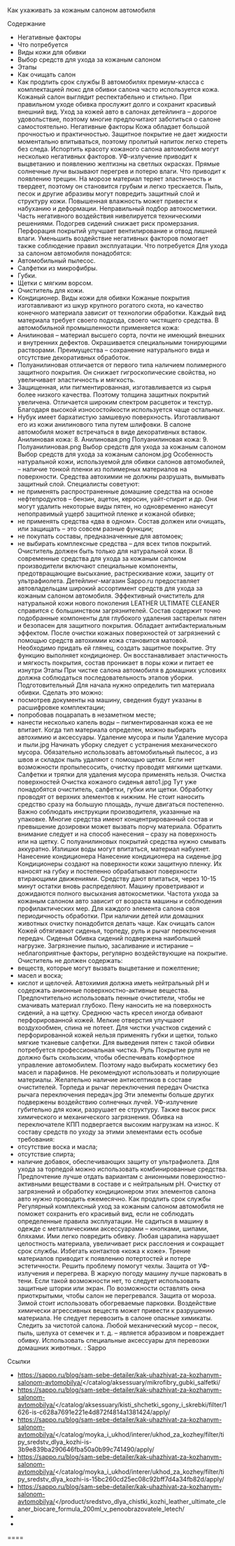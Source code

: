 Как ухаживать за кожаным салоном автомобиля


Содержание 
- Негативные факторы 
- Что потребуется
- Виды кожи для обивки 
- Выбор средств для ухода за кожаным салоном
- Этапы 
- Как очищать салон 
- Как продлить срок службы 
В автомобилях премиум-класса с комплектацией люкс для обивки салона часто используется кожа. Кожаный салон выглядит респектабельно и стильно. При правильном уходе обивка прослужит долго и сохранит красивый внешний вид. Уход за кожей авто в салонах детейлинга – дорогое удовольствие, поэтому многие предпочитают заботиться о салоне самостоятельно. 
Негативные факторы
Кожа обладает большой прочностью и практичностью. Защитное покрытие не дает жидкости моментально впитываться, поэтому пролитый напиток легко стереть без следа. Испортить красоту кожаного салона автомобиля могут несколько негативных факторов. 
УФ-излучение приводит к выцветанию и появлению желтизны на светлых окрасках.
Прямые солнечные лучи вызывают перегрев и потерю влаги. Что приводит к появлению трещин.
На морозе материал теряет эластичность и твердеет, поэтому он становится грубым и легко трескается.
Пыль, песок и другие абразивы могут повредить защитный слой и структуру кожи.
Повышенная влажность может привести к набуханию и деформации.
Неправильный подбор автокосметики. 
Часть негативного воздействия нивелируется техническими решениями. Подогрев сидений снижает риск промерзания. Перфорация покрытий улучшает вентилирование и отвод лишней влаги. 
Уменьшить воздействие негативных факторов помогает также соблюдение правил эксплуатации. 
Что потребуется
Для ухода за салоном автомобиля понадобятся: 
- Автомобильный пылесос.
- Салфетки из микрофибры.
- Губки.
- Щетки с мягким ворсом.
- Очиститель для кожи.
- Кондиционер. 
Виды кожи для обивки
Кожаные покрытия изготавливают из шкур крупного рогатого скота, но качество конечного материала зависит от технологии обработки. Каждый вид материала требует своего подхода, своего чистящего средства. 
В автомобильной промышленности применяется кожа: 
- Анилиновая – материал высшего сорта, почти не имеющий внешних и внутренних дефектов. Окрашивается специальными тонирующими растворами. Преимущества – сохранение натурального вида и отсутствие декоративных обработок.
- Полуанилиновая отличается от первого типа наличием полимерного защитного покрытия. Он снижает гигроскопические свойства, но увеличивает эластичность и мягкость.
- Защищенная, или пигментированная, изготавливается из сырья более низкого качества. Поэтому толщина защитных покрытий увеличена. Отличается широким спектром расцветок и текстур. Благодаря высокой износостойкости используется чаще остальных.
- Нубук имеет бархатистую замшевую поверхность. Изготавливают его из кожи анилинового типа путем шлифовки. В салоне автомобиля может встречаться в виде декоративных вставок. Анилиновая кожа: 8. Анилиновая.png Полуанилиновая кожа: 9. Полуанилиновая.png
Выбор средств для ухода за кожаным салоном
Выбор средств для ухода за кожаным салоном.jpg
Особенность натуральной кожи, используемой для обивки салонов автомобилей, – наличие тонкой пленки из полимерных материалов на поверхности. Средства автохимии не должны разрушать, вымывать защитный слой. 
Специалисты советуют: 
- не применять распространенные домашние средства на основе нефтепродуктов – бензин, ацетон, керосин, уайт-спирит и др. Они могут удалить некоторые виды пятен, но одновременно нанесут непоправимый ущерб защитной пленке и кожаной обивке;
- не применять средства «два в одном». Состав должен или очищать, или защищать – это совсем разные функции;
- не покупать составы, предназначенные для автомоек;
- не выбирать комплексные средства – для всех типов покрытий. Очиститель должен быть только для натуральной кожи. 
В современные средства для ухода за кожаным салоном производители включают специальные компоненты, предотвращающие высыхание, растрескивание кожи, защиту от ультрафиолета. 
Детейлинг-магазин Sappo.ru предоставляет автовладельцам широкий ассортимент средств для ухода за кожаным салоном автомобиля. 
Эффективный очиститель для натуральной кожи нового поколения LEATHER ULTIMATE CLEANER справится с большинством загрязнителей. Состав содержит точно подобранные компоненты для глубокого удаления застарелых пятен и безопасен для защитного покрытия. Обладает антибактериальным эффектом. 
После очистки кожаных поверхностей от загрязнений с помощью средств автохимии кожа становится матовой. Необходимо придать ей глянец, создать защитное покрытие. Эту функцию выполняет кондиционер. Он восстанавливает эластичность и мягкость покрытия, состав проникает в поры кожи и питает ее изнутри 
Этапы
При чистке салона автомобиля в домашних условиях должна соблюдаться последовательность этапов уборки. 
Подготовительный
Для начала нужно определить тип материала обивки. Сделать это можно: 
- посмотрев документы на машину, сведения будут указаны в расшифровке комплектации;
- попробовав поцарапать в незаметном месте;
- нанести несколько капель воды – пигментированная кожа ее не впитает. 
Когда тип материала определен, можно выбирать автохимию и аксессуары. 
Удаление мусора и пыли
Удаление мусора и пыли.jpg
Начинать уборку следует с устранения механического мусора. Обязательно использовать автомобильный пылесос, а из швов и складок пыль удаляют с помощью щетки. 
Если нет возможности пропылесосить, очистку проводят мягкими щетками. Салфетки и тряпки для удаления мусора применять нельзя. 
Очистка поверхностей 
Очистка кожаного сиденья авто1.jpg
Тут уже понадобятся очиститель, салфетки, губки или щетки. Обработку проводят от верхних элементов к нижним. Не стоит наносить средство сразу на большую площадь, лучше двигаться постепенно. 
Важно соблюдать инструкции производителя, указанные на упаковке. Многие средства имеют концентрированный состав и превышение дозировки может вызвать порчу материала. Обратить внимание следует и на способ нанесения – сразу на поверхность или на щетку. 
С полуанилиновых покрытий средства нужно смывать аккуратно. Излишки воды могут впитаться, материал набухнет. 
Нанесение кондиционера
Нанесение кондиционера на сиденье.jpg
Кондиционеры создают на поверхности кожи защитную пленку. Их наносят на губку и постепенно обрабатывают поверхности втирающими движениями. Средству дают впитаться, через 10-15 минут остатки вновь распределяют. Машину проветривают и дожидаются полного высыхания автокосметики. 
Частота ухода за кожаным салоном авто зависит от возраста машины и соблюдения профилактических мер. Для каждого элемента салона своя периодичность обработки. При наличии детей или домашних животных очистку понадобится делать чаще. 
Как очищать салон
Кожей обтягивают сиденья, торпеду, руль и рычаг переключения передач. 
Сиденья
Обивка сидений подвержена наибольшей нагрузке. Загрязнение пылью, засаливание и истирание – неблагоприятные факторы, регулярно воздействующие на покрытие. 
Очиститель не должен содержать: 
- веществ, которые могут вызвать выцветание и пожелтение;
- масел и воска;
- кислот и щелочей. 
Автохимия должна иметь нейтральный pH и содержать анионные поверхностно-активные вещества. Предпочтительно использовать пенные очистители, чтобы не смачивать материал глубоко. Пену наносить не на поверхность сидений, а на щетку. 
Среднюю часть кресел иногда обивают перфорированной кожей. Мелкие отверстия улучшают воздухообмен, спина не потеет. Для чистки участков сидений с перфорированной кожей нельзя применять губки и щетки, только мягкие тканевые салфетки. Для выведения пятен с такой обивки потребуется профессиональная чистка. 
Руль
Покрытие руля не должно быть скользким, чтобы обеспечивать комфортное управление автомобилем. Поэтому надо выбирать косметику без масел и парафинов. Не рекомендуют использовать и полирующие материалы. Желательно наличие антисептиков в составе очистителей. 
Торпеда и рычаг переключения передач
Очистка рычага переключения передач.jpg
Эти элементы больше других подвержены воздействию солнечных лучей. УФ-излучение губительно для кожи, разрушает ее структуру. Также высок риск химического и механического загрязнения. Обивка на переключателе КПП подвергается высоким нагрузкам на износ. 
К составу средств по уходу за этими элементами есть особые требования: 
- отсутствие воска и масла;
- отсутствие спирта;
- наличие добавок, обеспечивающих защиту от ультрафиолета. 
Для ухода за торпедой можно использовать комбинированные средства. Предпочтение лучше отдать вариантам с анионными поверхностно-активными веществами в составе и с нейтральным pH. 
Очистку от загрязнений и обработку кондиционером этих элементов салона авто нужно проводить ежемесячно. 
Как продлить срок службы
Регулярный комплексный уход за кожаным салоном автомобиля не поможет сохранить его красивый вид, если не соблюдать определенные правила эксплуатации. 
Не садиться в машину в одежде с металлическими аксессуарами – кнопками, шипами, бляхами. Ими легко повредить обивку. Любая царапина нарушает целостность материала, увеличивает риск расслоения и сокращает срок службы.
Избегать контактов «кожа к коже». Трение материалов приводит к появлению потертостей и потере эстетичности. Решить проблему помогут чехлы.
Защита от УФ-излучения и перегрева. В жаркую погоду машину лучше парковать в тени. Если такой возможности нет, то следует использовать защитные шторки или экран. По возможности оставлять окна приоткрытыми, чтобы салон не перегревался.
Защита от мороза. Зимой стоит использовать обогреваемые парковки.
Воздействие химически агрессивных веществ может привести к разрушению материала. Не следует перевозить в салоне опасные химикаты.
Следить за чистотой салона. Любой механический мусор – песок, пыль, шелуха от семечек и т. д. – является абразивом и повреждает обивку.
Использовать специальные аксессуары для перевозки домашних животных. 
: Sappo

Ссылки
- https://sappo.ru/blog/sam-sebe-detailer/kak-uhazhivat-za-kozhanym-salonom-avtomobilya/</catalog/aksessuary/mikrofibry_gubki_salfetki/
- https://sappo.ru/blog/sam-sebe-detailer/kak-uhazhivat-za-kozhanym-salonom-avtomobilya/</catalog/aksessuary/kisti_shchetki_sgony_i_skrebki/filter/1626-is-c628a7691e221e4d872f4814a1381424/apply/
- https://sappo.ru/blog/sam-sebe-detailer/kak-uhazhivat-za-kozhanym-salonom-avtomobilya/</catalog/moyka_i_ukhod/interer/ukhod_za_kozhey/filter/tipy_sredstv_dlya_kozhi-is-3b9e839ba290646fba50a0b99c741490/apply/
- https://sappo.ru/blog/sam-sebe-detailer/kak-uhazhivat-za-kozhanym-salonom-avtomobilya/</catalog/moyka_i_ukhod/interer/ukhod_za_kozhey/filter/tipy_sredstv_dlya_kozhi-is-15bc260cd25ec08c92bff7d4a34fb82d/apply/
- https://sappo.ru/blog/sam-sebe-detailer/kak-uhazhivat-za-kozhanym-salonom-avtomobilya/</product/sredstvo_dlya_chistki_kozhi_leather_ultimate_cleaner_biocare_formula_200ml_v_penoobrazovatele_letech/
- 
- 

====